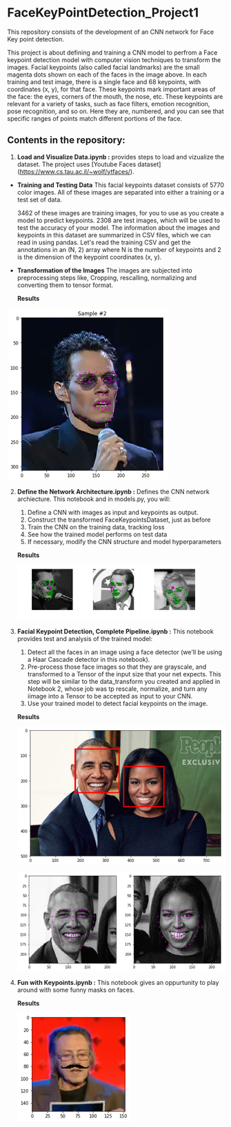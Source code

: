 # FaceKeyPointDetection_Project1
This repository consists of the development of an CNN network for Face Key point detection.

This project is about defining and training a CNN model to perfrom a Face keypoint detection model with computer vision techniques to transform the images.
Facial keypoints (also called facial landmarks) are the small magenta dots shown on each of the faces in the image above. In each training and test image, there is a single face and 68 keypoints, with coordinates (x, y), for that face. These keypoints mark important areas of the face: the eyes, corners of the mouth, the nose, etc. These keypoints are relevant for a variety of tasks, such as face filters, emotion recognition, pose recognition, and so on. Here they are, numbered, and you can see that specific ranges of points match different portions of the face.

## Contents in the repository:
1. **Load and Visualize Data.ipynb :** 
   provides steps to load and vizualize the dataset. The project uses [Youtube Faces dataset] (https://www.cs.tau.ac.il/~wolf/ytfaces/).
  - **Training and Testing Data**
       This facial keypoints dataset consists of 5770 color images. All of these images are separated into either a training or a test set of data.

       3462 of these images are training images, for you to use as you create a model to predict keypoints.
       2308 are test images, which will be used to test the accuracy of your model.
       The information about the images and keypoints in this dataset are summarized in CSV files, which we can read in using pandas. Let's read the training CSV and get the annotations in an (N, 2) array where N is the number of keypoints and 2 is the dimension of the keypoint coordinates (x, y).
  - **Transformation of the Images**
       The images are subjected into preprocessing steps like, Cropping, rescalling, normalizing and converting them to tensor format.
       
    **Results**
    
   ![Trained output](https://github.com/Varun1407/FaceKeyPointDetection_Project1/blob/master/images/Image_1.png)
   
2. **Define the Network Architecture.ipynb :** 
    Defines the CNN network archiecture. 
    This notebook and in models.py, you will:
    1. Define a CNN with images as input and keypoints as output.
    2. Construct the transformed FaceKeypointsDataset, just as before
    3. Train the CNN on the training data, tracking loss
  	4. See how the trained model performs on test data
    5. If necessary, modify the CNN structure and model hyperparameters
    
    **Results**
    
    ![Test_image1](https://github.com/Varun1407/FaceKeyPointDetection_Project1/blob/master/images/image2.png)
    ![Test_image2](https://github.com/Varun1407/FaceKeyPointDetection_Project1/blob/master/images/image3.png)
    ![Test_image3](https://github.com/Varun1407/FaceKeyPointDetection_Project1/blob/master/images/image4.png)
    
 
 3. **Facial Keypoint Detection, Complete Pipeline.ipynb :**
   This notebook provides test and analysis of the trained model:
      1. Detect all the faces in an image using a face detector (we'll be using a Haar Cascade detector in this notebook).
      2. Pre-process those face images so that they are grayscale, and transformed to a Tensor of the input size that your net expects. This step will be similar to the data_transform you created and applied in Notebook 2, whose job was tp rescale, normalize, and turn any iimage into a Tensor to be accepted as input to your CNN.
      3. Use your trained model to detect facial keypoints on the image.
      
    **Results**
    
    ![Unprocessed New Image](https://github.com/Varun1407/FaceKeyPointDetection_Project1/blob/master/images/unprocessedimage.png)
    
    ![Processed and tested Image](https://github.com/Varun1407/FaceKeyPointDetection_Project1/blob/master/images/Processedandtested.png)
      
 4. **Fun with Keypoints.ipynb :**
    This notebook gives an oppurtunity to play around with some funny masks on faces.
    
    **Results**
    
    
     ![Funny_Images](https://github.com/Varun1407/FaceKeyPointDetection_Project1/blob/master/images/image5.png)
